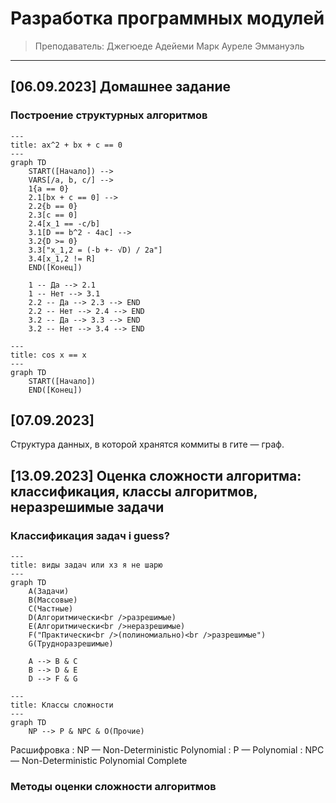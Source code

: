 # Разработка программных модулей

> Преподаватель: Джегюеде Адейеми Марк Ауреле Эммануэль

___

## [06.09.2023] Домашнее задание

### Построение структурных алгоритмов

``` mermaid
---
title: ax^2 + bx + c == 0
---
graph TD
    START([Начало]) -->
    VARS[/a, b, c/] -->
    1{a == 0}
    2.1[bx + c == 0] -->
    2.2{b == 0}
    2.3[c == 0]
    2.4[x_1 == -c/b]
    3.1[D == b^2 - 4ac] -->
    3.2{D >= 0}
    3.3["x_1,2 = (-b +- √D) / 2a"]
    3.4[x_1,2 != R]
    END([Конец])

    1 -- Да --> 2.1
    1 -- Нет --> 3.1
    2.2 -- Да --> 2.3 --> END
    2.2 -- Нет --> 2.4 --> END
    3.2 -- Да --> 3.3 --> END
    3.2 -- Нет --> 3.4 --> END
```

``` mermaid
---
title: cos x == x
---
graph TD
    START([Начало])
    END([Конец])
```

## [07.09.2023]

Структура данных, в которой хранятся коммиты в гите — граф.

## [13.09.2023] Оценка сложности алгоритма: классификация, классы алгоритмов, неразрешимые задачи

### Классификация задач i guess?

``` mermaid
---
title: виды задач или хз я не шарю
---
graph TD
    A(Задачи)
    B(Массовые)
    C(Частные)
    D(Алгоритмически<br />разрешимые)
    E(Алгоритмически<br />неразрешимые)
    F("Практически<br />(полиномиально)<br />разрешимые")
    G(Трудноразрешимые)

    A --> B & C
    B --> D & E
    D --> F & G
```

``` mermaid
---
title: Классы сложности
---
graph TD
    NP --> P & NPC & O(Прочие)
```

Расшифровка
: NP — Non-Deterministic Polynomial
: P — Polynomial
: NPC — Non-Deterministic Polynomial Complete

### Методы оценки сложности алгоритмов
